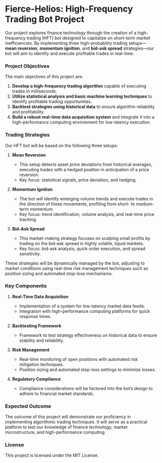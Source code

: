 # Fierce-Helios: High-Frequency Trading Bot Project

Our project explores finance technology through the creation of a high-frequency trading (HFT) bot designed to capitalize on short-term market inefficiencies. 
By implementing three high-probability trading setups—**mean reversion**, **momentum ignition**, and **bid-ask spread** strategies—our bot will aim to identify and 
execute profitable trades in real-time.

### Project Objectives
The main objectives of this project are:
1. **Develop a high-frequency trading algorithm** capable of executing trades in milliseconds.
2. **Utilize statistical analysis and basic machine learning techniques** to identify profitable trading opportunities.
3. **Backtest strategies using historical data** to ensure algorithm reliability and profitability.
4. **Build a robust real-time data acquisition system** and integrate it into a high-performance computing environment for low-latency execution.

### Trading Strategies
Our HFT bot will be based on the following three setups:

1. **Mean Reversion**  
   - This setup detects asset price deviations from historical averages, executing trades with a hedged position in anticipation of a price reversion.
   - Key focus: statistical signals, price deviation, and hedging.

2. **Momentum Ignition**  
   - The bot will identify emerging volume trends and execute trades in the direction of these movements, profiting from short- to medium-term momentum.
   - Key focus: trend identification, volume analysis, and real-time price tracking.

3. **Bid-Ask Spread**  
   - This market-making strategy focuses on scalping small profits by trading on the bid-ask spread in highly volatile, liquid markets.
   - Key focus: bid-ask analysis, quick order execution, and spread sensitivity.

These strategies will be dynamically managed by the bot, adjusting to market conditions using real-time risk management techniques such as position sizing and automated stop-loss mechanisms.

### Key Components
1. **Real-Time Data Acquisition**  
   - Implementation of a system for low-latency market data feeds.
   - Integration with high-performance computing platforms for quick response times.

2. **Backtesting Framework**  
   - Framework to test strategy effectiveness on historical data to ensure stability and reliability.

3. **Risk Management**  
   - Real-time monitoring of open positions with automated risk mitigation techniques.
   - Position sizing and automated stop-loss settings to minimize losses.

4. **Regulatory Compliance**  
   - Compliance considerations will be factored into the bot’s design to adhere to financial market standards.

### Expected Outcome
The outcome of this project will demonstrate our proficiency in implementing algorithmic trading techniques. It will serve as a practical platform to test our knowledge of finance technology, market microstructure, and high-performance computing.

### License
This project is licensed under the MIT License.
